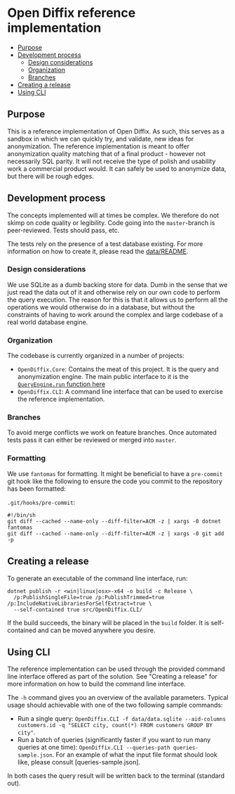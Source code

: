 # Open Diffix reference implementation

- [Purpose](#purpose)
- [Development process](#development-process)
  - [Design considerations](#design-considerations)
  - [Organization](#organization)
  - [Branches](#branches)
- [Creating a release](#creating-a-release)
- [Using CLI](#using-cli)


## Purpose

This is a reference implementation of Open Diffix.
As such, this serves as a sandbox in which we can quickly try, and validate, new ideas for anonymization.
The reference implementation is meant to offer anonymization quality matching that of a final product - however
not necessarily SQL parity. It will not receive the type of polish and usability work a commercial product would.
It can safely be used to anonymize data, but there will be rough edges.

## Development process

The concepts implemented will at times be complex. We therefore do not skimp on code quality or legibility.
Code going into the `master`-branch is peer-reviewed. Tests should pass, etc.

The tests rely on the presence of a test database existing.
For more information on how to create it, please read the [data/README](data/README.md).

### Design considerations

We use SQLite as a dumb backing store for data. Dumb in the sense that we just read the data out of it and
otherwise rely on our own code to perform the query execution. The reason for this is that it allows us to
perform all the operations we would otherwise do in a database, but without the constraints of having to work
around the complex and large codebase of a real world database engine.

### Organization

The codebase is currently organized in a number of projects:

- `OpenDiffix.Core`: Contains the meat of this project. It is the query and anonymization engine.
  The main public interface to it is the [`QueryEngine.run` function here](src/OpenDiffix.Core/QueryEngine.fs)
- `OpenDiffix.CLI`: A command line interface that can be used to exercise the reference implementation.

### Branches

To avoid merge conflicts we work on feature branches. Once automated tests pass it can either be reviewed
or merged into `master`.

### Formatting

We use `fantomas` for formatting.
It might be beneficial to have a `pre-commit` git hook like the following to ensure the code
you commit to the repository has been formatted:

`.git/hooks/pre-commit`:

```
#!/bin/sh
git diff --cached --name-only --diff-filter=ACM -z | xargs -0 dotnet fantomas
git diff --cached --name-only --diff-filter=ACM -z | xargs -0 git add -p
```

## Creating a release

To generate an executable of the command line interface, run:

```
dotnet publish -r <win|linux|osx>-x64 -o build -c Release \
  /p:PublishSingleFile=true /p:PublishTrimmed=true /p:IncludeNativeLibrariesForSelfExtract=true \
  --self-contained true src/OpenDiffix.CLI/
```

If the build succeeds, the binary will be placed in the `build` folder.
It is self-contained and can be moved anywhere you desire.

## Using CLI

The reference implementation can be used through the provided command line interface offered as part of the solution.
See "Creating a release" for more information on how to build the command line interface.

The `-h` command gives you an overview of the available parameters. Typical usage should achievable with one of the
two following sample commands:

- Run a single query: `OpenDiffix.CLI -f data/data.sqlite --aid-columns customers.id -q "SELECT city, count(*) FROM
  customers GROUP BY city"`.
- Run a batch of queries (significantly faster if you want to run many queries at one time): `OpenDiffix.CLI
  --queries-path queries-sample.json`. For an example of what the input file format should look like,
  please consult [queries-sample.json].

In both cases the query result will be written back to the terminal (standard out).
